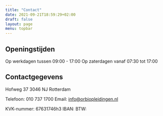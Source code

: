 ```yaml
---
title: "Contact"
date: 2021-09-21T18:59:29+02:00
draft: false
layout: page
menu: topbar
---
```

## Openingstijden
Op werkdagen tussen 09:00 - 17:00
Op zaterdagen vanaf 07:30 tot 17:00

## Contactgegevens
Hofweg 37
3046 NJ Rotterdam

Telefoon: 010 737 1700
Email: info@orbiopleidingen.nl

KVK-nummer: 67631746h3
IBAN:
BTW:

